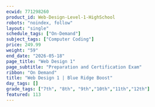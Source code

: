 ```yaml
---
ecwid: 771298260
product_id: Web-Design-Level-1-HighSchool
robots: "noindex, follow"
layout: "single"
schedule_tags: ["On-Demand"]
subject_tags: ["Computer Coding"]
price: 249.99
weight: "59"
end_date: "2026-05-18"
page_title: "Web Design 1"
page_subtitle: "Preparation and Certification Exam"
ribbon: "On Demand"
title: "Web Design 1 | Blue Ridge Boost"
day_tags: []
grade_tags: ["7th", "8th", "9th","10th","11th","12th"]
featured: 113
---
```

